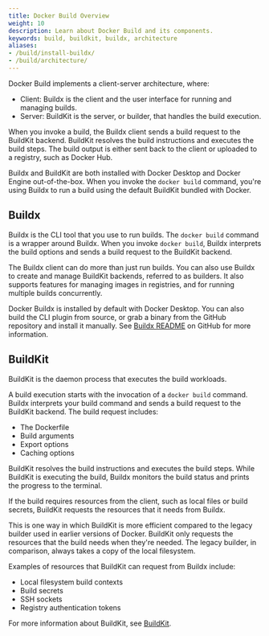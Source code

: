 ```yaml
---
title: Docker Build Overview
weight: 10
description: Learn about Docker Build and its components.
keywords: build, buildkit, buildx, architecture
aliases:
- /build/install-buildx/
- /build/architecture/
---
```


Docker Build implements a client-server architecture, where:

- Client: Buildx is the client and the user interface for running and managing builds.
- Server: BuildKit is the server, or builder, that handles the build execution.

When you invoke a build, the Buildx client sends a build request to the
BuildKit backend. BuildKit resolves the build instructions and executes the
build steps. The build output is either sent back to the client or uploaded to
a registry, such as Docker Hub.

Buildx and BuildKit are both installed with Docker Desktop and Docker Engine
out-of-the-box. When you invoke the `docker build` command, you're using Buildx
to run a build using the default BuildKit bundled with Docker.

## Buildx

Buildx is the CLI tool that you use to run builds. The `docker build` command
is a wrapper around Buildx. When you invoke `docker build`, Buildx interprets
the build options and sends a build request to the BuildKit backend.

The Buildx client can do more than just run builds. You can also use Buildx to
create and manage BuildKit backends, referred to as builders. It also supports
features for managing images in registries, and for running multiple builds
concurrently.

Docker Buildx is installed by default with Docker Desktop. You can also build
the CLI plugin from source, or grab a binary from the GitHub repository and
install it manually. See [Buildx README](https://github.com/docker/buildx#manual-download)
on GitHub for more information.

## BuildKit

BuildKit is the daemon process that executes the build workloads.

A build execution starts with the invocation of a `docker build` command.
Buildx interprets your build command and sends a build request to the BuildKit
backend. The build request includes:

- The Dockerfile
- Build arguments
- Export options
- Caching options

BuildKit resolves the build instructions and executes the build steps. While
BuildKit is executing the build, Buildx monitors the build status and prints
the progress to the terminal.

If the build requires resources from the client, such as local files or build
secrets, BuildKit requests the resources that it needs from Buildx.

This is one way in which BuildKit is more efficient compared to the legacy
builder used in earlier versions of Docker. BuildKit only requests the
resources that the build needs when they're needed. The legacy builder, in
comparison, always takes a copy of the local filesystem.

Examples of resources that BuildKit can request from Buildx include:

- Local filesystem build contexts
- Build secrets
- SSH sockets
- Registry authentication tokens

For more information about BuildKit, see [BuildKit](../../../manuals/build/buildkit/index.md).

